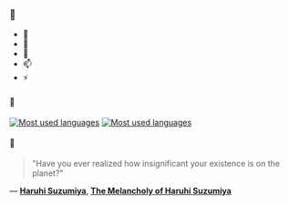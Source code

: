 ### 👋

- 🔭
- 🌱
- 💬
- 📫
- ⚡

#### 🧏

[![Most used languages](https://github-readme-stats-aynah.vercel.app/api/top-langs/?username=aynh&theme=solarized-dark&langs_count=6&layout=compact&hide_title=true)](https://github.com/anuraghazra/github-readme-stats#gh-dark-mode-only)
[![Most used languages](https://github-readme-stats-aynah.vercel.app/api/top-langs/?username=aynh&theme=solarized-light&langs_count=6&layout=compact&hide_title=true)](https://github.com/anuraghazra/github-readme-stats#gh-light-mode-only)

#### 💬

> "Have you ever realized how insignificant your existence is on the planet?"

&mdash; [**Haruhi Suzumiya**](https://myanimelist.net/character.php?q=Haruhi%20Suzumiya&cat=character), [**The Melancholy of Haruhi Suzumiya**](https://myanimelist.net/search/all?q=The%20Melancholy%20of%20Haruhi%20Suzumiya&cat=all)
